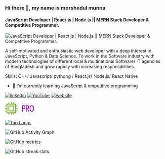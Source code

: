 ### Hi there 👋, my name is morshedul munna
#### JavaScript Developer | React.js | Node.js || MERN Stack Developer & Competitive Programmer.
![JavaScript Developer | React.js | Node.js || MERN Stack Developer & Competitive Programmer.](https://i.ibb.co/gycry3B/Screenshot-2.png)

A self-motivated and enthusiastic web developer with a deep interest in JavaScript, Python & Data Science. To work in the Software industry with modern technologies of different local & multinational Software/ IT agencies of Bangladesh and grow rapidly with increasing responsibilities.

Skills: C++/ Javascript/ pythong / React.js/ Node.js/ React Native

- 🌱 I’m currently learning JavaScript & ompetitive programming 


[<img src='https://cdn.jsdelivr.net/npm/simple-icons@3.0.1/icons/linkedin.svg' alt='linkedin' height='40'>](https://www.linkedin.com/in/morshedulmunna/)  [<img src='https://cdn.jsdelivr.net/npm/simple-icons@3.0.1/icons/youtube.svg' alt='YouTube' height='40'>](https://www.youtube.com/channel/UCCwRAqBwssrPj-1mcZA7KsQ)  [<img src='https://cdn.jsdelivr.net/npm/simple-icons@3.0.1/icons/icloud.svg' alt='website' height='40'>](https://morshedulmunna.netlify.app/)  


<a href='https://docs.github.com/en/developers'><img src='https://raw.githubusercontent.com/acervenky/animated-github-badges/master/assets/devbadge.gif' width='40' height='40'></a> <a href='https://github.com/pricing'><img src='https://raw.githubusercontent.com/acervenky/animated-github-badges/master/assets/pro.gif' width='40' height='40'></a> 

[![Top Langs](https://github-readme-stats.vercel.app/api/top-langs/?username=morshedulmunna)](https://github.com/anuraghazra/github-readme-stats)

![GitHub Activity Graph](https://activity-graph.herokuapp.com/graph?username=morshedulmunna)  

![GitHub metrics](https://metrics.lecoq.io/morshedulmunna)  

![GitHub streak stats](https://github-readme-streak-stats.herokuapp.com/?user=morshedulmunna)  

